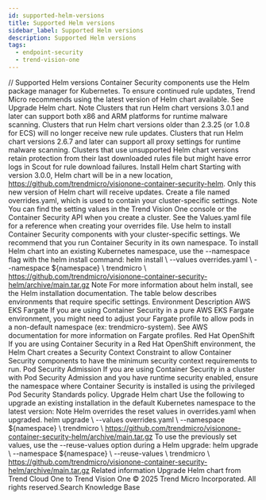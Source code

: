 ```yaml
---
id: supported-helm-versions
title: Supported Helm versions
sidebar_label: Supported Helm versions
description: Supported Helm versions
tags:
  - endpoint-security
  - trend-vision-one
---
```


/*<![CDATA[*/ $('#title').html($('meta[name=map-description]').attr('content')); /*]]>*/ Supported Helm versions Container Security components use the Helm package manager for Kubernetes. To ensure continued rule updates, Trend Micro recommends using the latest version of Helm chart available. See Upgrade Helm chart. Note Clusters that run Helm chart versions 3.0.1 and later can support both x86 and ARM platforms for runtime malware scanning. Clusters that run Helm chart versions older than 2.3.25 (or 1.0.8 for ECS) will no longer receive new rule updates. Clusters that run Helm chart versions 2.6.7 and later can support all proxy settings for runtime malware scanning. Clusters that use unsupported Helm chart versions retain protection from their last downloaded rules file but might have error logs in Scout for rule download failures. Install Helm chart Starting with version 3.0.0, Helm chart will be in a new location, https://github.com/trendmicro/visionone-container-security-helm. Only this new version of Helm chart will receive updates. Create a file named overrides.yaml, which is used to contain your cluster-specific settings. Note You can find the setting values in the Trend Vision One console or the Container Security API when you create a cluster. See the Values.yaml file for a reference when creating your overrides file. Use helm to install Container Security components with your cluster-specific settings. We recommend that you run Container Security in its own namespace. To install Helm chart into an existing Kubernetes namespace, use the --namespace flag with the helm install command: helm install \ --values overrides.yaml \ --namespace ${namespace} \ trendmicro \ https://github.com/trendmicro/visionone-container-security-helm/archive/main.tar.gz Note For more information about helm install, see the Helm installation documentation. The table below describes environments that require specific settings. Environment Description AWS EKS Fargate If you are using Container Security in a pure AWS EKS Fargate environment, you might need to adjust your Fargate profile to allow pods in a non-default namespace (ex: trendmicro-system). See AWS documentation for more information on Fargate profiles. Red Hat OpenShift If you are using Container Security in a Red Hat OpenShift environment, the Helm Chart creates a Security Context Constraint to allow Container Security components to have the minimum security context requirements to run. Pod Security Admission If you are using Container Security in a cluster with Pod Security Admission and you have runtime security enabled, ensure the namespace where Container Security is installed is using the privileged Pod Security Standards policy. Upgrade Helm chart Use the following to upgrade an existing installation in the default Kubernetes namespace to the latest version: Note Helm overrides the reset values in overrides.yaml when upgraded. helm upgrade \ --values overrides.yaml \ --namespace ${namespace} \ trendmicro \ https://github.com/trendmicro/visionone-container-security-helm/archive/main.tar.gz To use the previously set values, use the --reuse-values option during a Helm upgrade: helm upgrade \ --namespace ${namespace} \ --reuse-values \ trendmicro \ https://github.com/trendmicro/visionone-container-security-helm/archive/main.tar.gz Related information Upgrade Helm chart from Trend Cloud One to Trend Vision One © 2025 Trend Micro Incorporated. All rights reserved.Search Knowledge Base